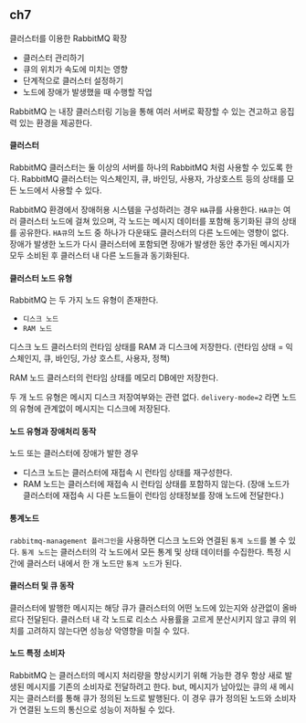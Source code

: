 ## ch7
클러스터를 이용한 RabbitMQ 확장
- 클러스터 관리하기
- 큐의 위치가 속도에 미치는 영향
- 단계적으로 클러스터 설정하기
- 노드에 장애가 발생했을 때 수행할 작업

RabbitMQ 는 내장 클러스터링 기능을 통해 여러 서버로 확장할 수 있는 견고하고 응집력 있는 환경을 제공한다.


#### 클러스터
RabbitMQ 클러스터는 둘 이상의 서버를 하나의 RabbitMQ 처럼 사용할 수 있도록 한다.
RabbitMQ 클러스터는 익스체인지, 큐, 바인딩, 사용자, 가상호스트 등의 상태를 모든 노드에서 사용할 수 있다.

RabbitMQ 환경에서 장애허용 시스템을 구성하려는 경우 `HA`큐를 사용한다.
`HA큐`는 여러 클러스터 노드에 걸쳐 있으며, 각 노드는 메시지 데이터를 포함해 동기화된 큐의 상태를 공유한다.
`HA큐`의 노드 중 하나가 다운돼도 클러스터의 다른 노드에는 영향이 없다.
장애가 발생한 노드가 다시 클러스터에 포함되면 장애가 발생한 동안 추가된 메시지가 모두 소비된 후 클러스터 내 다른 노드들과 동기화된다.


#### 클러스터 노드 유형
RabbitMQ 는 두 가지 노드 유형이 존재한다.
- `디스크 노드`
- `RAM 노드`

디스크 노드
클러스터의 런타임 상태를 RAM 과 디스크에 저장한다.
(런타임 상태 = 익스체인지, 큐, 바인딩, 가상 호스트, 사용자, 정책)

RAM 노드
클러스터의 런타임 상태를 메모리 DB에만 저장한다.

두 개 노드 유형은 메시지 디스크 저장여부와는 관련 없다.
`delivery-mode=2` 라면 노드의 유형에 관계없이 메시지는 디스크에 저장된다.


#### 노드 유형과 장애처리 동작
노드 또는 클러스터에 장애가 발한 경우
- 디스크 노드는 클러스터에 재접속 시 런타임 상태를 재구성한다.
- RAM 노드는 클러스터에 재접속 시 런타임 상태를 포함하지 않는다.
(장애 노드가 클러스터에 재접속 시 다른 노드들이 런타임 상태정보를 장애 노드에 전달한다.)


#### 통계노드
`rabbitmq-management 플러그인`을 사용하면 디스크 노드와 연결된 `통계 노드`를 볼 수 있다.
`통계 노드`는 클러스터의 각 노드에서 모든 통계 및 상태 데이터를 수집한다.
특정 시간에 클러스터 내에서 한 개 노드만 `통계 노드`가 된다.


#### 클러스터 및 큐 동작
클러스터에 발행한 메시지는 해당 큐가 클러스터의 어떤 노드에 있는지와 상관없이 올바르다 전달된다.
클러스터 내 각 노드로 리소스 사용률을 고르게 분산시키지 않고 큐의 위치를 고려하지 않는다면 성능상 악영향을 미칠 수 있다.


#### 노드 특정 소비자
RabbitMQ 는 클러스터의 메시지 처리량을 향상시키기 위해 가능한 경우 항상 새로 발생된 메시지를 기존의 소비자로 전달하려고 한다.
but, 메시지가 남아있는 큐의 새 메시지는 클러스터를 통해 큐가 정의된 노드로 발행된다. 이 경우 큐가 정의된 노드와 소비자가 연결된 노드의 통신으로 성능이 저하될 수 있다.




